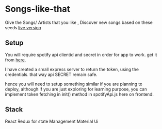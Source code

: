 # Songs-like-that

Give the Songs/ Artists that you like , 
Discover new songs based on these seeds
[live version](https://songs-like-that.vercel.app/)

## Setup
You will require spotify api clientid and secret in order for app to work.
get it from [here](developer.spotify.com).

I have created a small express server to return the token, using the credentials.
that way api SECRET remain safe.

hence you will need to setup something similar if you are planning to deploy, although if you are just exploring for learning purpose, you can implement token fetching in 
init() method in spotifyApi.js here on frontend.
 
## Stack
React 
Redux for state Management
Material Ui
